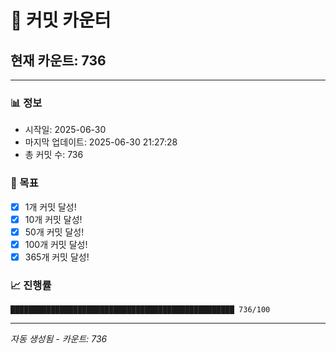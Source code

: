 # 🔢 커밋 카운터

## 현재 카운트: 736

---

### 📊 정보
- 시작일: 2025-06-30
- 마지막 업데이트: 2025-06-30 21:27:28
- 총 커밋 수: 736

### 🎯 목표
- [x] 1개 커밋 달성!
- [x] 10개 커밋 달성!
- [x] 50개 커밋 달성!
- [x] 100개 커밋 달성!
- [x] 365개 커밋 달성!

### 📈 진행률
```
██████████████████████████████████████████████████ 736/100
```

---
*자동 생성됨 - 카운트: 736*
